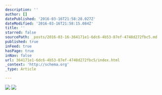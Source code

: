 ```yaml
---
description: ''
author: []
datePublished: '2016-03-16T21:58:28.027Z'
dateModified: '2016-03-16T21:58:15.084Z'
title: ''
starred: false
sourcePath: _posts/2016-03-16-364171e1-6dc6-4b53-87ef-4748d272fbc5.md
published: true
inFeed: true
hasPage: true
inNav: false
url: 364171e1-6dc6-4b53-87ef-4748d272fbc5/index.html
_context: 'http://schema.org'
_type: Article

---
```

![](https://the-grid-user-content.s3-us-west-2.amazonaws.com/6024beca-b84a-45cd-a14b-164a226bac42.png)
![](https://the-grid-user-content.s3-us-west-2.amazonaws.com/60e8308d-0d2c-4ffc-920e-fd36dafd2b83.png)